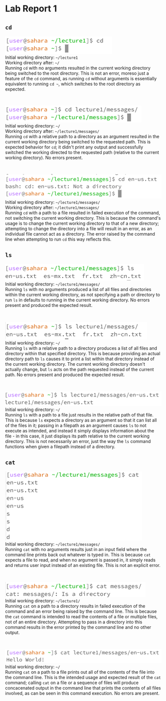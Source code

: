 # Lab Report 1

## `cd`

![Image](Lab1/Screenshot_1.png) <br>
Initial working directory: `~/lecture1` <br>
Working directory after: `~/` <br>
Running `cd` with no arguments resulted in the current working directory being switched to the root directory. This is not an error, moreso just a feature of the `cd` command, as running `cd` without arguments is essentially equivalent to running `cd ~`, which switches to the root directory as expected.

<br>

![Image](Lab1/Screenshot_2.png) <br>
Initial working directory: `~/` <br>
Working directory after: `~/lecture1/messages/` <br>
Running `cd` with a relative path to a directory as an argument resulted in the current working directory being switched to the requested path. This is expected behavior for `cd`; it didn't print any output and successfully switched the working directed to the requested path (relative to the current working directory). No errors present.

<br>

![Image](Lab1/Screenshot_3.png) <br>
Initial working directory: `~/lecture1/messages/` <br>
Working directory after: `~/lecture1/messages/` <br>
Running `cd` with a path to a file resulted in failed execution of the command, not switching the current working directory. This is because the command's usage is to change the current working directory to that of a new directory; attempting to change the directory into a file will result in an error, as an individual file cannot act as a directory. The error raised by the command line when attempting to run `cd` this way reflects this.

## `ls`

![Image](Lab1/Screenshot_4.png) <br>
Initial working directory: `~/lecture1/messages/` <br>
Running `ls` with no arguments produced a list of all files and directories within the current working directory, as not specifying a path or directory to run `ls` in defaults to running in the current working directory. No errors present and produced the expected result.

<br>

![Image](Lab1/Screenshot_5.png) <br>
Initial working directory: `~/` <br>
Running `ls` with a relative path to a directory produces a list of all files and directory within that specified directory. This is because providing an actual directory path to `ls` causes it to print a list within that directory instead of the current working directory. The current working directory doesn't actually change, but `ls` acts on the path requested instead of the current path. No errors present and produced the expected result.

<br>

![Image](Lab1/Screenshot_6.png) <br>
Initial working directory: `~/` <br>
Running `ls` with a path to a file just results in the relative path of that file. This is because `ls` expects a directory as an argument so that it can list all of the files in it; passing in a filepath as an argument causes `ls` to not execute as intended, and instead it simply displays information about the file - in this case, it just displays its path relative to the current working directory. This is not necessarily an error, just the way the `ls` command functions when given a filepath instead of a directory.

## `cat`

![Image](Lab1/Screenshot_7.png) <br>
Initial working directory: `~/lecture1/messages/` <br>
Running `cat` with no arguments results just in an input field where the command line prints back out whatever is typed in. This is because `cat` expects a file to read, and when no argument is passed in, it simply reads and returns user input instead of an existing file. This is not an explicit error.

<br>

![Image](Lab1/Screenshot_8.png) <br>
Initial working directory: `~/lecture1/` <br>
Running `cat` on a path to a directory results in failed execution of the command and an error being raised by the command line. This is because the `cat` command is intended to read the contents of a file or multiple files, not of an entire directory. Attempting to pass in a directory into this command results in the error printed by the command line and no other output.

<br>

![Image](Lab1/Screenshot_9.png) <br>
Initial working directory: `~/` <br>
Running `cat` on a path to a file prints out all of the contents of the file into the command line. This is the intended usage and expected result of the `cat` command; calling `cat` on a file or a sequence of files will produce concacenated output in the command line that prints the contents of all files involved, as can be seen in this command execution. No errors are present.
